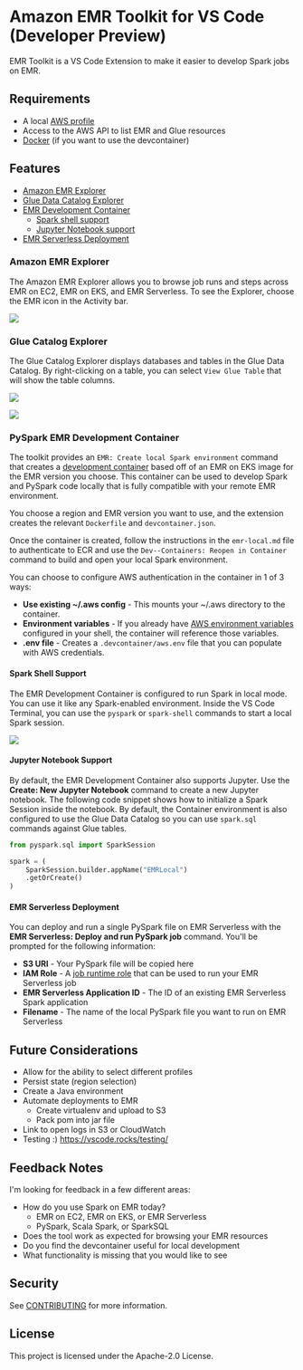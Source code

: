 # Amazon EMR Toolkit for VS Code (Developer Preview)

EMR Toolkit is a VS Code Extension to make it easier to develop Spark jobs on EMR.

## Requirements

- A local [AWS profile](https://docs.aws.amazon.com/cli/latest/userguide/cli-configure-quickstart.html)
- Access to the AWS API to list EMR and Glue resources
- [Docker](https://docs.docker.com/install/) (if you want to use the devcontainer)

## Features

- [Amazon EMR Explorer](#amazon-emr-explorer)
- [Glue Data Catalog Explorer](#glue-catalog-explorer)
- [EMR Development Container](#pyspark-emr-development-container)
    - [Spark shell support](#spark-shell-support)
    - [Jupyter Notebook support](#jupyter-notebook-support)
- [EMR Serverless Deployment](#emr-serverless-deployment)

### Amazon EMR Explorer

The Amazon EMR Explorer allows you to browse job runs and steps across EMR on EC2, EMR on EKS, and EMR Serverless. To see the Explorer, choose the EMR icon in the Activity bar.

![](images/emr-explorer.png)

### Glue Catalog Explorer

The Glue Catalog Explorer displays databases and tables in the Glue Data Catalog. By right-clicking on a table, you can select `View Glue Table` that will show the table columns.

![](images/glue-explorer.png)

![](images/glue-table-details.png)

### PySpark EMR Development Container

The toolkit provides an `EMR: Create local Spark environment` command that creates a [development container](https://code.visualstudio.com/docs/remote/containers) based off of an EMR on EKS image for the EMR version you choose. This container can be used to develop Spark and PySpark code locally that is fully compatible with your remote EMR environment.

You choose a region and EMR version you want to use, and the extension creates the relevant `Dockerfile` and `devcontainer.json`.

Once the container is created, follow the instructions in the `emr-local.md` file to authenticate to ECR and use the `Dev--Containers: Reopen in Container` command to build and open your local Spark environment.

You can choose to configure AWS authentication in the container in 1 of 3 ways:

- **Use existing ~/.aws config** - This mounts your ~/.aws directory to the container.
- **Environment variables** - If you already have [AWS environment variables](https://docs.aws.amazon.com/cli/latest/userguide/cli-configure-envvars.html) configured in your shell, the container will reference those variables.
- **.env file** - Creates a `.devcontainer/aws.env` file that you can populate with AWS credentials.

#### Spark Shell Support

The EMR Development Container is configured to run Spark in local mode. You can use it like any Spark-enabled environment. Inside the VS Code Terminal, you can use the `pyspark` or `spark-shell` commands to start a local Spark session.

![](images/pyspark-shell.png)

#### Jupyter Notebook Support

By default, the EMR Development Container also supports Jupyter. Use the **Create: New Jupyter Notebook** command to create a new Jupyter notebook. The following code snippet shows how to initialize a Spark Session inside the notebook. By default, the Container environment is also configured to use the Glue Data Catalog so you can use `spark.sql` commands against Glue tables.

```python
from pyspark.sql import SparkSession

spark = (
    SparkSession.builder.appName("EMRLocal")
    .getOrCreate()
)
```

#### EMR Serverless Deployment

You can deploy and run a single PySpark file on EMR Serverless with the **EMR Serverless: Deploy and run PySpark job** command. You'll be prompted for the following information:

- **S3 URI** - Your PySpark file will be copied here
- **IAM Role** - A [job runtime role](https://docs.aws.amazon.com/emr/latest/EMR-Serverless-UserGuide/getting-started.html#gs-prerequisites) that can be used to run your EMR Serverless job
- **EMR Serverless Application ID** - The ID of an existing EMR Serverless Spark application
- **Filename** - The name of the local PySpark file you want to run on EMR Serverless

## Future Considerations

- Allow for the ability to select different profiles
- Persist state (region selection)
- Create a Java environment
- Automate deployments to EMR
    - Create virtualenv and upload to S3
    - Pack pom into jar file
- Link to open logs in S3 or CloudWatch
- Testing :) https://vscode.rocks/testing/


## Feedback Notes

I'm looking for feedback in a few different areas:

- How do you use Spark on EMR today?
    - EMR on EC2, EMR on EKS, or EMR Serverless
    - PySpark, Scala Spark, or SparkSQL
- Does the tool work as expected for browsing your EMR resources
- Do you find the devcontainer useful for local development
- What functionality is missing that you would like to see

## Security

See [CONTRIBUTING](CONTRIBUTING.md#security-issue-notifications) for more information.

## License

This project is licensed under the Apache-2.0 License.
